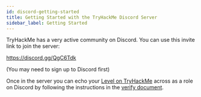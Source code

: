 ```yaml
---
id: discord-getting-started
title: Getting Started with the TryHackMe Discord Server
sidebar_label: Getting Started
---
```

TryHackMe has a very active community on Discord. You can use this invite link to join the server:

https://discord.gg/QgC6Tdk

(You may need to sign up to Discord first)

Once in the server you can echo your [Level on TryHackMe](https://docs.tryhackme.com/docs/general/tryhackme-levels) across as a role on Discord by following the instructions in the [verify document](https://docs.tryhackme.com/docs/discord/verify).
